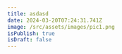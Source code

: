 ```yaml
---
title: asdasd
date: 2024-03-20T07:24:31.741Z
image: /src/assets/images/pic1.png
isPublish: true
isDraft: false
---
```

